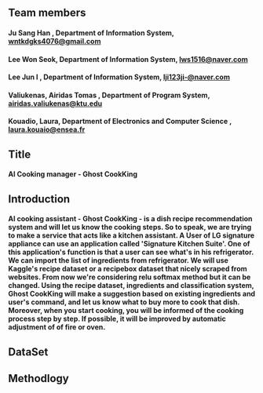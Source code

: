 ## Team members

#### Ju Sang Han , Department of Information System, wntkdgks4076@gmail.com 

#### Lee Won Seok, Department of Information System, lws1516@naver.com

#### Lee Jun I , Department of Information System, lji123ji-@naver.com 

#### Valiukenas, Airidas Tomas , Department of Program System, airidas.valiukenas@ktu.edu

#### Kouadio, Laura, Department of Electronics and Computer Science , laura.kouaio@ensea.fr 

## Title
#### AI Cooking manager - Ghost CookKing

## Introduction

####  AI cooking assistant - Ghost CookKing - is a dish recipe recommendation system and will let us know the cooking steps. So to speak, we are trying to make a service that acts like a kitchen assistant. A User of LG signature appliance can use an application called 'Signature Kitchen Suite'. One of this application's function is that a user can see what's in his refrigerator. We can import the list of ingredients from refrigerator. We will use Kaggle's recipe dataset or a recipebox dataset that nicely scraped from websites. From now we're considering relu softmax method but it can be changed. Using the recipe dataset, ingredients and classification system, Ghost CookKing will make a suggestion based on existing ingredients and user's command, and let us know what to buy more to cook that dish. Moreover, when you start cooking, you will be informed of the cooking process step by step. If possible, it will be improved by automatic adjustment of of fire or oven.

## DataSet


## Methodlogy
